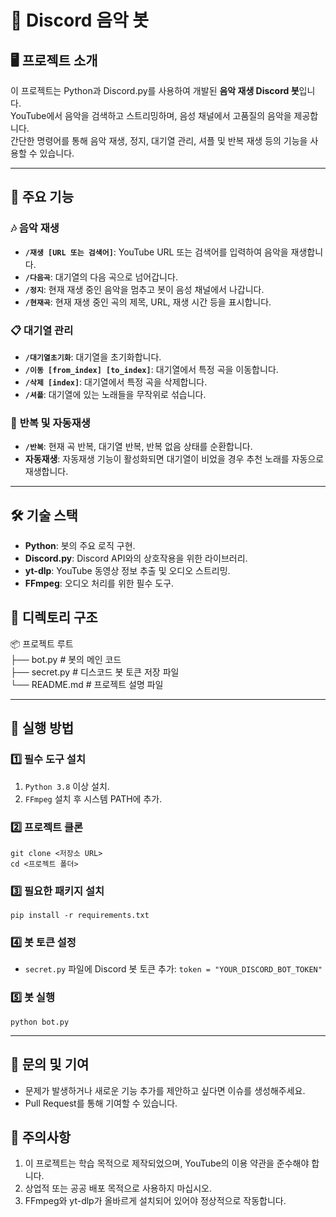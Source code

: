 # 🎵 Discord 음악 봇

## 🖥️ 프로젝트 소개

이 프로젝트는 Python과 Discord.py를 사용하여 개발된 **음악 재생 Discord 봇**입니다.  
YouTube에서 음악을 검색하고 스트리밍하며, 음성 채널에서 고품질의 음악을 제공합니다.  
간단한 명령어를 통해 음악 재생, 정지, 대기열 관리, 셔플 및 반복 재생 등의 기능을 사용할 수 있습니다.

---

## 📌 주요 기능

### 🎶 **음악 재생**

- **`/재생 [URL 또는 검색어]`**: YouTube URL 또는 검색어를 입력하여 음악을 재생합니다.
- **`/다음곡`**: 대기열의 다음 곡으로 넘어갑니다.
- **`/정지`**: 현재 재생 중인 음악을 멈추고 봇이 음성 채널에서 나갑니다.
- **`/현재곡`**: 현재 재생 중인 곡의 제목, URL, 재생 시간 등을 표시합니다.

### 📋 **대기열 관리**

- **`/대기열초기화`**: 대기열을 초기화합니다.
- **`/이동 [from_index] [to_index]`**: 대기열에서 특정 곡을 이동합니다.
- **`/삭제 [index]`**: 대기열에서 특정 곡을 삭제합니다.
- **`/셔플`**: 대기열에 있는 노래들을 무작위로 섞습니다.

### 🔁 **반복 및 자동재생**

- **`/반복`**: 현재 곡 반복, 대기열 반복, 반복 없음 상태를 순환합니다.
- **자동재생**: 자동재생 기능이 활성화되면 대기열이 비었을 경우 추천 노래를 자동으로 재생합니다.

---

## 🛠️ 기술 스택

- **Python**: 봇의 주요 로직 구현.
- **Discord.py**: Discord API와의 상호작용을 위한 라이브러리.
- **yt-dlp**: YouTube 동영상 정보 추출 및 오디오 스트리밍.
- **FFmpeg**: 오디오 처리를 위한 필수 도구.

## 📂 디렉토리 구조

📦 프로젝트 루트<br>
├── bot.py # 봇의 메인 코드<br>
├── secret.py # 디스코드 봇 토큰 저장 파일<br>
└── README.md # 프로젝트 설명 파일

---

## 🚀 실행 방법

### 1️⃣ 필수 도구 설치

1. `Python 3.8` 이상 설치.
2. `FFmpeg` 설치 후 시스템 PATH에 추가.

### 2️⃣ 프로젝트 클론

```
git clone <저장소 URL>
cd <프로젝트 폴더>
```

### 3️⃣ 필요한 패키지 설치

```
pip install -r requirements.txt
```

### 4️⃣ 봇 토큰 설정

- `secret.py` 파일에 Discord 봇 토큰 추가: `token = "YOUR_DISCORD_BOT_TOKEN"`

### 5️⃣ 봇 실행

```
python bot.py
```

---

## 📧 문의 및 기여

- 문제가 발생하거나 새로운 기능 추가를 제안하고 싶다면 이슈를 생성해주세요.
- Pull Request를 통해 기여할 수 있습니다.

## 📢 주의사항

1. 이 프로젝트는 학습 목적으로 제작되었으며, YouTube의 이용 약관을 준수해야 합니다.
2. 상업적 또는 공공 배포 목적으로 사용하지 마십시오.
3. FFmpeg와 yt-dlp가 올바르게 설치되어 있어야 정상적으로 작동합니다.
